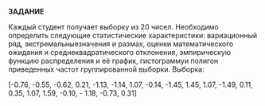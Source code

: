 **ЗАДАНИЕ**

Каждый студент получает выборку из 20 чисел. Необходимо определить следующие статистические характеристики:
вариационный ряд, экстремальныезначения и размах, оценки математического ожидания и среднеквадратического отклонения,
эмпирическую функцию распределения и её график, гистограммуи полигон приведенных частот группированной выборки.
Выборка:

[-0.76, -0.55, -0.62, 0.21, -1.13, -1.14, 1.07, -0.14, -1.45, 1.45, 1.07, -1.49, 0.11, 0.35, 1.07, 1.59, -0.10, - 1.18, -0.73, 0.31]
